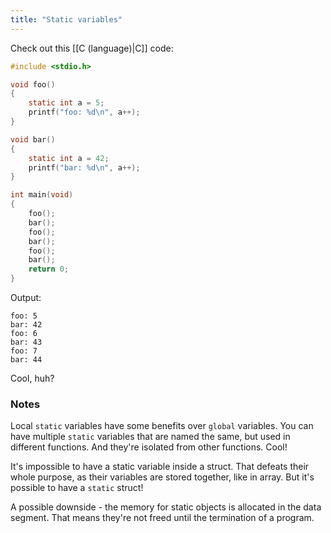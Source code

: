 ```yaml
---
title: "Static variables"
---
```


Check out this [[C (language)|C]] code:
```C
#include <stdio.h>

void foo()
{
	static int a = 5;
	printf("foo: %d\n", a++);
}

void bar()
{
	static int a = 42;
	printf("bar: %d\n", a++);
}

int main(void)
{
	foo();
	bar();
	foo();
	bar();
	foo();
	bar();
	return 0;
}
```
Output:
```
foo: 5
bar: 42
foo: 6
bar: 43
foo: 7
bar: 44
```
Cool, huh?

### Notes
Local `static` variables have some benefits over `global` variables. You can have multiple `static` variables that are named the same, but used in different functions. And they're isolated from other functions. Cool!

It's impossible to have a static variable inside a struct. That defeats their whole purpose, as their variables are stored together, like in array. But it's possible to have a `static` struct!

A possible downside - the memory for static objects is allocated in the data segment. That means they're not freed until the termination of a program.
